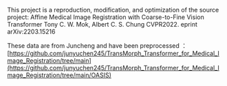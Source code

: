 This project is a reproduction, modification, and optimization of the source project:
Affine Medical Image Registration with Coarse-to-Fine Vision Transformer
Tony C. W. Mok, Albert C. S. Chung
CVPR2022. eprint arXiv:2203.15216

These data are from Juncheng and have been preprocessed ：[https://github.com/junyuchen245/TransMorph_Transformer_for_Medical_Image_Registration/tree/main](https://github.com/junyuchen245/TransMorph_Transformer_for_Medical_Image_Registration/tree/main/OASIS)
